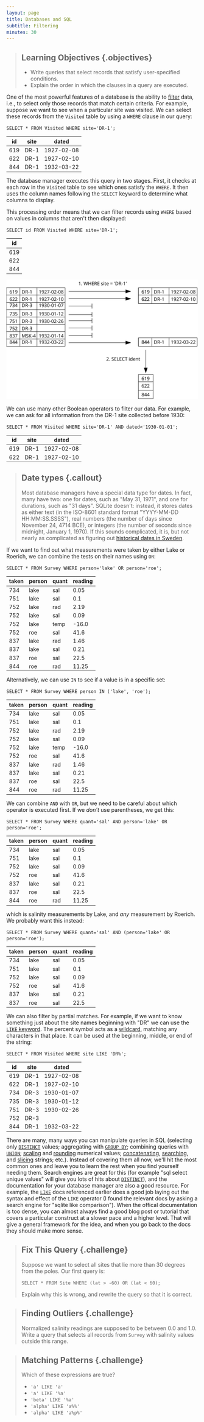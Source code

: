 ```yaml
---
layout: page
title: Databases and SQL
subtitle: Filtering
minutes: 30
---
```

> ## Learning Objectives {.objectives}
>
> *   Write queries that select records that satisfy user-specified conditions.
> *   Explain the order in which the clauses in a query are executed.

One of the most powerful features of a database is
the ability to [filter](reference.html#filter) data,
i.e.,
to select only those records that match certain criteria.
For example,
suppose we want to see when a particular site was visited.
We can select these records from the `Visited` table
by using a `WHERE` clause in our query:

~~~ {.sql}
SELECT * FROM Visited WHERE site='DR-1';
~~~

|id   |site|dated     |
|-----|----|----------|
|619  |DR-1|1927-02-08|
|622  |DR-1|1927-02-10|
|844  |DR-1|1932-03-22|

The database manager executes this query in two stages.
First,
it checks at each row in the `Visited` table
to see which ones satisfy the `WHERE`.
It then uses the column names following the `SELECT` keyword
to determine what columns to display.

This processing order means that
we can filter records using `WHERE`
based on values in columns that aren't then displayed:

~~~ {.sql}
SELECT id FROM Visited WHERE site='DR-1';
~~~

|id   |
|-----|
|619  |
|622  |
|844  |

<img src="fig/sql-filter.svg" alt="SQL Filtering in Action" />

We can use many other Boolean operators to filter our data.
For example,
we can ask for all information from the DR-1 site collected before 1930:

~~~ {.sql}
SELECT * FROM Visited WHERE site='DR-1' AND dated<'1930-01-01';
~~~

|id   |site|dated     |
|-----|----|----------|
|619  |DR-1|1927-02-08|
|622  |DR-1|1927-02-10|

> ## Date types {.callout}
>
> Most database managers have a special data type for dates.
> In fact, many have two:
> one for dates,
> such as "May 31, 1971",
> and one for durations,
> such as "31 days".
> SQLite doesn't:
> instead,
> it stores dates as either text
> (in the ISO-8601 standard format "YYYY-MM-DD HH:MM:SS.SSSS"),
> real numbers
> (the number of days since November 24, 4714 BCE),
> or integers
> (the number of seconds since midnight, January 1, 1970).
> If this sounds complicated,
> it is,
> but not nearly as complicated as figuring out
> [historical dates in Sweden](http://en.wikipedia.org/wiki/Swedish_calendar).

If we want to find out what measurements were taken by either Lake or Roerich,
we can combine the tests on their names using `OR`:

~~~ {.sql}
SELECT * FROM Survey WHERE person='lake' OR person='roe';
~~~

|taken|person|quant|reading|
|-----|------|-----|-------|
|734  |lake  |sal  |0.05   |
|751  |lake  |sal  |0.1    |
|752  |lake  |rad  |2.19   |
|752  |lake  |sal  |0.09   |
|752  |lake  |temp |-16.0  |
|752  |roe   |sal  |41.6   |
|837  |lake  |rad  |1.46   |
|837  |lake  |sal  |0.21   |
|837  |roe   |sal  |22.5   |
|844  |roe   |rad  |11.25  |

Alternatively,
we can use `IN` to see if a value is in a specific set:

~~~ {.sql}
SELECT * FROM Survey WHERE person IN ('lake', 'roe');
~~~

|taken|person|quant|reading|
|-----|------|-----|-------|
|734  |lake  |sal  |0.05   |
|751  |lake  |sal  |0.1    |
|752  |lake  |rad  |2.19   |
|752  |lake  |sal  |0.09   |
|752  |lake  |temp |-16.0  |
|752  |roe   |sal  |41.6   |
|837  |lake  |rad  |1.46   |
|837  |lake  |sal  |0.21   |
|837  |roe   |sal  |22.5   |
|844  |roe   |rad  |11.25  |

We can combine `AND` with `OR`,
but we need to be careful about which operator is executed first.
If we *don't* use parentheses,
we get this:

~~~ {.sql}
SELECT * FROM Survey WHERE quant='sal' AND person='lake' OR person='roe';
~~~

|taken|person|quant|reading|
|-----|------|-----|-------|
|734  |lake  |sal  |0.05   |
|751  |lake  |sal  |0.1    |
|752  |lake  |sal  |0.09   |
|752  |roe   |sal  |41.6   |
|837  |lake  |sal  |0.21   |
|837  |roe   |sal  |22.5   |
|844  |roe   |rad  |11.25  |

which is salinity measurements by Lake,
and *any* measurement by Roerich.
We probably want this instead:

~~~ {.sql}
SELECT * FROM Survey WHERE quant='sal' AND (person='lake' OR person='roe');
~~~

|taken|person|quant|reading|
|-----|------|-----|-------|
|734  |lake  |sal  |0.05   |
|751  |lake  |sal  |0.1    |
|752  |lake  |sal  |0.09   |
|752  |roe   |sal  |41.6   |
|837  |lake  |sal  |0.21   |
|837  |roe   |sal  |22.5   |

We can also filter by partial matches.
For example,
if we want to know something just about the site names beginning with "DR" we can use the [`LIKE` keyword][LIKE].
The percent symbol acts as a [wildcard](reference.html#wildcard),
matching any characters in that place.
It can be used at the beginning, middle, or end of the string:

~~~ {.sql}
SELECT * FROM Visited WHERE site LIKE 'DR%';
~~~

|id   |site |dated     |
|-----|-----|----------|
|619  |DR-1 |1927-02-08|
|622  |DR-1 |1927-02-10|
|734  |DR-3 |1930-01-07|
|735  |DR-3 |1930-01-12|
|751  |DR-3 |1930-02-26|
|752  |DR-3 |          |
|844  |DR-1 |1932-03-22|

There are many, many ways you can manipulate queries in SQL (selecting
only [`DISTINCT`][DISTINCT] values; aggregating with [`GROUP
BY`][GROUP-BY]; combining queries with [`UNION`][UNION]; [scaling][]
and [rounding][] numerical values; [concatenating][], [searching][],
and [slicing][] strings; etc.).  Instead of covering them all now,
we'll hit the most common ones and leave you to learn the rest when
you find yourself needing them.  Search engines are great for this
(for example "sql select unique values" will give you lots of hits
about [`DISTINCT`][DISTINCT]), and the documentation for your database
manager are also a good resource.  For example, the [`LIKE`][LIKE]
docs referenced earlier does a good job laying out the syntax and
effect of the `LIKE` operator (I found the relevant docs by asking a
search engine for "sqlite like comparison").  When the offical
documentation is too dense, you can almost always find a good blog
post or tutorial that covers a particular construct at a slower pace
and a higher level.  That will give a general framework for the idea,
and when you go back to the docs they should make more sense.

> ## Fix This Query {.challenge}
>
> Suppose we want to select all sites that lie more than 30 degrees from the poles.
> Our first query is:
>
> ~~~
> SELECT * FROM Site WHERE (lat > -60) OR (lat < 60);
> ~~~
>
> Explain why this is wrong,
> and rewrite the query so that it is correct.

> ## Finding Outliers {.challenge}
>
> Normalized salinity readings are supposed to be between 0.0 and 1.0.
> Write a query that selects all records from `Survey`
> with salinity values outside this range.

> ## Matching Patterns {.challenge}
>
> Which of these expressions are true?
>
> * `'a' LIKE 'a'`
> * `'a' LIKE '%a'`
> * `'beta' LIKE '%a'`
> * `'alpha' LIKE 'a%%'`
> * `'alpha' LIKE 'a%p%'`

[LIKE]: https://www.sqlite.org/lang_expr.html#like
[DISTINCT]: https://www.sqlite.org/lang_select.html#distinct
[GROUP-BY]: https://www.sqlite.org/lang_select.html#resultset
[UNION]: https://www.sqlite.org/lang_select.html#compound
[scaling]: https://www.sqlite.org/lang_expr.html#binaryops
[rounding]: https://www.sqlite.org/lang_corefunc.html#round
[concatenating]: https://www.sqlite.org/lang_expr.html#binaryops
[searching]: https://www.sqlite.org/lang_corefunc.html#instr
[slicing]: https://www.sqlite.org/lang_corefunc.html#substr
